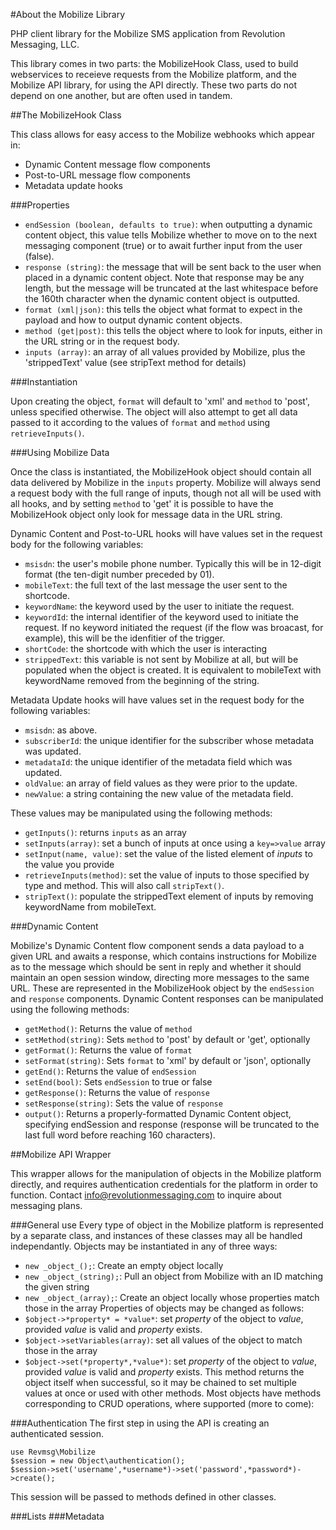 #About the Mobilize Library

PHP client library for the Mobilize SMS application from Revolution Messaging, LLC.

This library comes in two parts: the MobilizeHook Class, used to build webservices to receieve requests from the Mobilize platform, and the Mobilize API library, for using the API directly. These two parts do not depend on one another, but are often used in tandem.

##The MobilizeHook Class

This class allows for easy access to the Mobilize webhooks which appear in:

* Dynamic Content message flow components
* Post-to-URL message flow components
* Metadata update hooks

###Properties

* `endSession (boolean, defaults to true)`: when outputting a dynamic content object, this value tells Mobilize whether to move on to the next messaging component (true) or to await further input from the user (false).
* `response (string)`: the message that will be sent back to the user when placed in a dynamic content object. Note that response may be any length, but the message will be truncated at the last whitespace before the 160th character when the dynamic content object is outputted.
* `format (xml|json)`: this tells the object what format to expect in the payload and how to output dynamic content objects.
* `method (get|post)`: this tells the object where to look for inputs, either in the URL string or in the request body.
* `inputs (array)`: an array of all values provided by Mobilize, plus the 'strippedText' value (see stripText method for details)

###Instantiation

Upon creating the object, `format` will default to 'xml' and `method` to 'post', unless specified otherwise. The object will also attempt to get all data passed to it according to the values of `format` and `method` using `retrieveInputs()`.

###Using Mobilize Data

Once the class is instantiated, the MobilizeHook object should contain all data delivered by Mobilize in the `inputs` property. Mobilize will always send a request body with the full range of inputs, though not all will be used with all hooks, and by setting `method` to 'get' it is possible to have the MobilizeHook object only look for message data in the URL string.

Dynamic Content and Post-to-URL hooks will have values set in the request body for the following variables:

* `msisdn`: the user's mobile phone number. Typically this will be in 12-digit format (the ten-digit number preceded by 01).
* `mobileText`: the full text of the last message the user sent to the shortcode.
* `keywordName`: the keyword used by the user to initiate the request.
* `keywordId`: the internal identifier of the keyword used to initiate the request. If no keyword initiated the request (if the flow was broacast, for example), this will be the idenfitier of the trigger.
* `shortCode`: the shortcode with which the user is interacting
* `strippedText`: this variable is not sent by Mobilize at all, but will be populated when the object is created. It is equivalent to mobileText with keywordName removed from the beginning of the string.

Metadata Update hooks will have values set in the request body for the following variables:

* `msisdn`: as above.
* `subscriberId`: the unique identifier for the subscriber whose metadata was updated.
* `metadataId`: the unique identifier of the metadata field which was updated.
* `oldValue`: an array of field values as they were prior to the update.
* `newValue`: a string containing the new value of the metadata field.

These values may be manipulated using the following methods:

* `getInputs()`: returns `inputs` as an array
* `setInputs(array)`: set a bunch of inputs at once using a `key=>value` array
* `setInput(name, value)`: set the value of the listed element of *inputs* to the value you provide
* `retrieveInputs(method)`: set the value of inputs to those specified by type and method. This will also call `stripText()`.
* `stripText()`: populate the strippedText element of inputs by removing keywordName from mobileText.

###Dynamic Content

Mobilize's Dynamic Content flow component sends a data payload to a given URL and awaits a response, which contains instructions for Mobilize as to the message which should be sent in reply and whether it should maintain an open session window, directing more messages to the same URL. These are represented in the MobilizeHook object by the `endSession` and `response` components. Dynamic Content responses can be manipulated using the following methods:

* `getMethod()`: Returns the value of `method`
* `setMethod(string)`: Sets `method` to 'post' by default or 'get', optionally
* `getFormat()`: Returns the value of `format`
* `setFormat(string)`: Sets `format` to 'xml' by default or 'json', optionally
* `getEnd()`: Returns the value of `endSession`
* `setEnd(bool)`: Sets `endSession` to true or false
* `getResponse()`: Returns the value of `response`
* `setResponse(string)`: Sets the value of `response`
* `output()`: Returns a properly-formatted Dynamic Content object, specifying endSession and response (response will be truncated to the last full word before reaching 160 characters).

##Mobilize API Wrapper

This wrapper allows for the manipulation of objects in the Mobilize platform directly, and requires authentication credentials for the platform in order to function. Contact info@revolutionmessaging.com to inquire about messaging plans.

###General use
Every type of object in the Mobilize platform is represented by a separate class, and instances of these classes may all be handled independantly. Objects may be instantiated in any of three ways:
* `new _object_();`: Create an empty object locally
* `new _object_(string);`: Pull an object from Mobilize with an ID matching the given string
* `new _object_(array);`: Create an object locally whose properties match those in the array
Properties of objects may be changed as follows:
* `$object->*property* = *value*`: set *property* of the object to *value*, provided *value* is valid and *property* exists.
* `$object->setVariables(array)`: set all values of the object to match those in the array
* `$object->set(*property*,*value*)`: set *property* of the object to *value*, provided *value* is valid and *property* exists. This method returns the object itself when successful, so it may be chained to set multiple values at once or used with other methods.
Most objects have methods corresponding to CRUD operations, where supported (more to come):

###Authentication
The first step in using the API is creating an authenticated session. 
```
use Revmsg\Mobilize
$session = new Object\authentication();
$session->set('username',*username*)->set('password',*password*)->create();
```
This session will be passed to methods defined in other classes.

###Lists
###Metadata


